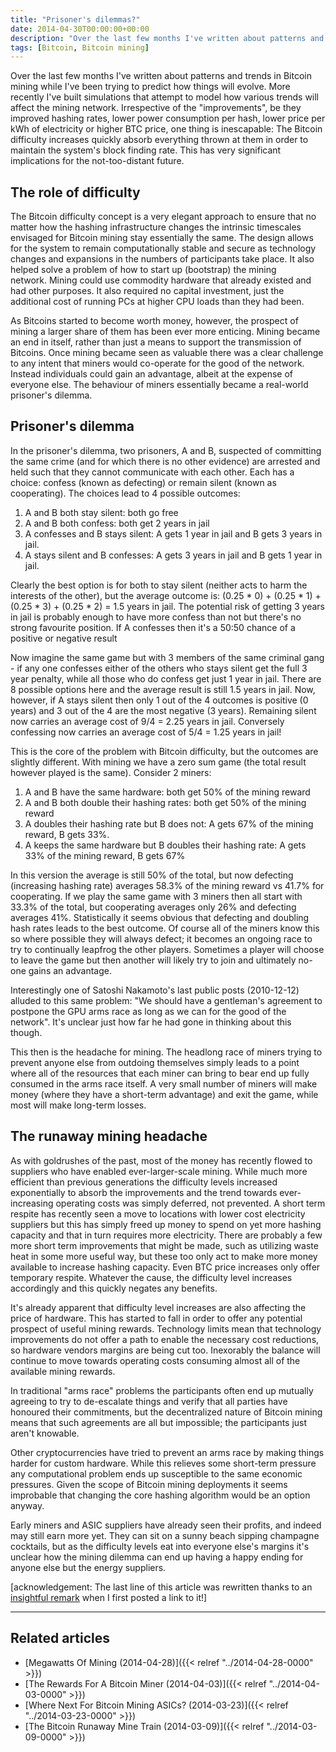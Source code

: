 ```yaml
---
title: "Prisoner's dilemmas?"
date: 2014-04-30T00:00:00+00:00
description: "Over the last few months I've written about patterns and trends in Bitcoin mining while I've been trying to predict how things will evolve.  More recently I\"ve built simulations that attempt to model how various trends will affect the mining network.  Irrespective of the \"improvements\", be they improved hashing rates, lower power consumption per hash, lower price per kWh of electricity or higher BTC price, one thing is inescapable: The Bitcoin difficulty increases quickly absorb everything thrown at them in order to maintain the system's block finding rate.  This has very significant implications for the not-too-distant future."
tags: [Bitcoin, Bitcoin mining]
---
```

Over the last few months I've written about patterns and trends in
Bitcoin mining while I've been trying to predict how things will
evolve.  More recently I've built simulations that attempt to model how
various trends will affect the mining network.  Irrespective of the
"improvements", be they improved hashing rates, lower power
consumption per hash, lower price per kWh of electricity or higher BTC
price, one thing is inescapable: The Bitcoin difficulty increases
quickly absorb everything thrown at them in order to maintain the
system's block finding rate.  This has very significant implications for
the not-too-distant future.

## The role of difficulty

The Bitcoin difficulty concept is a very elegant approach to ensure that
no matter how the hashing infrastructure changes the intrinsic
timescales envisaged for Bitcoin mining stay essentially the same.  The
design allows for the system to remain computationally stable and secure
as technology changes and expansions in the numbers of participants take
place.  It also helped solve a problem of how to start up (bootstrap) the
mining network. Mining could use commodity hardware that already existed
and had other purposes.  It also required no capital investment, just the
additional cost of running PCs at higher CPU loads than they had been.

As Bitcoins started to become worth money, however, the prospect of
mining a larger share of them has been ever more enticing.  Mining became
an end in itself, rather than just a means to support the transmission
of Bitcoins. Once mining became seen as valuable there was a clear
challenge to any intent that miners would co-operate for the good of the
network.  Instead individuals could gain an advantage, albeit at the
expense of everyone else.  The behaviour of miners essentially became a
real-world prisoner's dilemma.

## Prisoner's dilemma

In the prisoner's dilemma, two prisoners, A and B, suspected of
committing the same crime (and for which there is no other evidence) are
arrested and held such that they cannot communicate with each other.
Each has a choice: confess (known as defecting) or remain silent (known
as cooperating).  The choices lead to 4 possible outcomes:

1. A and B both stay silent: both go free
2. A and B both confess: both get 2 years in jail
3. A confesses and B stays silent: A gets 1 year in jail and B gets 3
   years in jail.
4. A stays silent and B confesses: A gets 3 years in jail and B gets 1
   year in jail.

Clearly the best option is for both to stay silent (neither acts to harm
the interests of the other), but the average outcome is: (0.25 \* 0) +
(0.25 \* 1) + (0.25 \* 3) + (0.25 \* 2) = 1.5 years in jail.  The
potential risk of getting 3 years in jail is probably enough to have
more confess than not but there's no strong favourite position.  If A
confesses then it's a 50:50 chance of a positive or negative result

Now imagine the same game but with 3 members of the same criminal gang -
if any one confesses either of the others who stays silent get the full
3 year penalty, while all those who do confess get just 1 year in jail.
There are 8 possible options here and the average result is still 1.5
years in jail.  Now, however, if A stays silent then only 1 out of the 4
outcomes is positive (0 years) and 3 out of the 4 are the most negative
(3 years).  Remaining silent now carries an average cost of 9/4 = 2.25
years in jail.  Conversely confessing now carries an average cost of 5/4
= 1.25 years in jail!

This is the core of the problem with Bitcoin difficulty, but the
outcomes are slightly different.  With mining we have a zero sum game
(the total result however played is the same).  Consider 2 miners:

1. A and B have the same hardware: both get 50% of the mining reward
2. A and B both double their hashing rates: both get 50% of the mining
   reward
3. A doubles their hashing rate but B does not: A gets 67% of the
   mining reward, B gets 33%.
4. A keeps the same hardware but B doubles their hashing rate: A gets
   33% of the mining reward, B gets 67%

In this version the average is still 50% of the total, but now defecting
(increasing hashing rate) averages 58.3% of the mining reward vs 41.7%
for cooperating.  If we play the same game with 3 miners then all start
with 33.3% of the total, but cooperating averages only 26% and defecting
averages 41%.  Statistically it seems obvious that defecting and doubling
hash rates leads to the best outcome.  Of course all of the miners know
this so where possible they will always defect; it becomes an ongoing
race to try to continually leapfrog the other players.  Sometimes a
player will choose to leave the game but then another will likely try to
join and ultimately no-one gains an advantage.

Interestingly one of Satoshi Nakamoto's last public posts (2010-12-12)
alluded to this same problem: "We should have a gentleman's agreement
to postpone the GPU arms race as long as we can for the good of the
network".  It's unclear just how far he had gone in thinking about this though.

This then is the headache for mining.  The headlong race of miners trying
to prevent anyone else from outdoing themselves simply leads to a point
where all of the resources that each miner can bring to bear end up
fully consumed in the arms race itself.  A very small number of miners
will make money (where they have a short-term advantage) and exit the
game, while most will make long-term losses.

## The runaway mining headache

As with goldrushes of the past, most of the money has recently flowed to
suppliers who have enabled ever-larger-scale mining.  While much more
efficient than previous generations the difficulty levels increased
exponentially to absorb the improvements and the trend towards
ever-increasing operating costs was simply deferred, not prevented.  A
short term respite has recently seen a move to locations with lower cost
electricity suppliers but this has simply freed up money to spend on yet
more hashing capacity and that in turn requires more electricity.  There
are probably a few more short term improvements that might be made, such
as utilizing waste heat in some more useful way, but these too only act
to make more money available to increase hashing capacity.  Even BTC
price increases only offer temporary respite.  Whatever the cause, the
difficulty level increases accordingly and this quickly negates any
benefits.

It's already apparent that difficulty level increases are also
affecting the price of hardware.  This has started to fall in order to
offer any potential prospect of useful mining rewards.  Technology limits
mean that technology improvements do not offer a path to enable the
necessary cost reductions, so hardware vendors margins are being cut
too.  Inexorably the balance will continue to move towards operating
costs consuming almost all of the available mining rewards.

In traditional "arms race" problems the participants often end up
mutually agreeing to try to de-escalate things and verify that all
parties have honoured their commitments, but the decentralized nature of
Bitcoin mining means that such agreements are all but impossible; the
participants just aren't knowable.

Other cryptocurrencies have tried to prevent an arms race by making
things harder for custom hardware.  While this relieves some short-term
pressure any computational problem ends up susceptible to the same
economic pressures.  Given the scope of Bitcoin mining deployments it
seems improbable that changing the core hashing algorithm would be an
option anyway.

Early miners and ASIC suppliers have already seen their profits, and
indeed may still earn more yet.  They can sit on a sunny beach sipping
champagne cocktails, but as the difficulty levels eat into everyone
else's margins it's unclear how the mining dilemma can end up having a
happy ending for anyone else but the energy suppliers.

\[acknowledgement: The last line of this article was rewritten thanks to
an [insightful remark](https://bitcointalk.org/index.php?topic=580632.msg6572887#msg6572887) when
I first posted a link to it!\]

------------------------------------------------------------------------

## Related articles

- [Megawatts Of Mining (2014-04-28)]({{< relref "../2014-04-28-0000" >}})
- [The Rewards For A Bitcoin Miner (2014-04-03)]({{< relref "../2014-04-03-0000" >}})
- [Where Next For Bitcoin Mining ASICs? (2014-03-23)]({{< relref "../2014-03-23-0000" >}})
- [The Bitcoin Runaway Mine Train (2014-03-09)]({{< relref "../2014-03-09-0000" >}})
